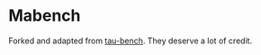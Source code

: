 # Mabench

Forked and adapted from [tau-bench](https://github.com/tau-bench/tau-bench). They deserve a lot of credit.